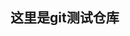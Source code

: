 <!--
 * @Descripttion: 
 * @version: 
 * @Author: sueRimn
 * @Date: 2020-09-24 16:36:35
 * @LastEditors: sueRimn
 * @LastEditTime: 2020-09-24 16:37:32
-->
## 这里是git测试仓库